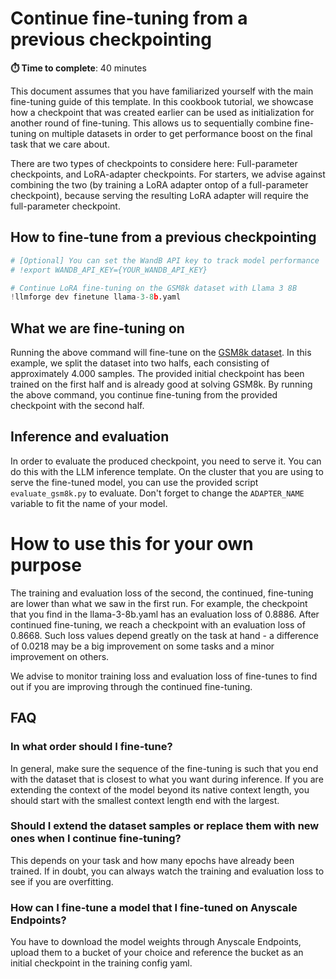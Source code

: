 # Continue fine-tuning from a previous checkpointing

**⏱️ Time to complete**: 40 minutes

This document assumes that you have familiarized yourself with the main fine-tuning guide of this template.
In this cookbook tutorial, we showcase how a checkpoint that was created earlier can be used as initialization for another round of fine-tuning.
This allows us to sequentially combine fine-tuning on multiple datasets in order to get performance boost on the final task that we care about. 

There are two types of checkpoints to considere here: Full-parameter checkpoints, and LoRA-adapter checkpoints.
For starters, we advise against combining the two (by training a LoRA adapter ontop of a full-parameter checkpoint), because serving the resulting LoRA adapter will require the full-parameter checkpoint.

## How to fine-tune from a previous checkpointing


```python
# [Optional] You can set the WandB API key to track model performance
# !export WANDB_API_KEY={YOUR_WANDB_API_KEY}

# Continue LoRA fine-tuning on the GSM8k dataset with Llama 3 8B
!llmforge dev finetune llama-3-8b.yaml
```

## What we are fine-tuning on

Running the above command will fine-tune on the [GSM8k dataset](https://huggingface.co/datasets/gsm8k). 
In this example, we split the dataset into two halfs, each consisting of approximately 4.000 samples.
The provided initial checkpoint has been trained on the first half and is already good at solving GSM8k. By running the above command, you continue fine-tuning from the provided checkpoint with the second half.

## Inference and evaluation

In order to evaluate the produced checkpoint, you need to serve it. You can do this with the LLM inference template.
On the cluster that you are using to serve the fine-tuned model, you can use the provided script `evaluate_gsm8k.py` to evaluate.
Don't forget to change the `ADAPTER_NAME` variable to fit the name of your model.

# How to use this for your own purpose

The training and evaluation loss of the second, the continued, fine-tuning are lower than what we saw in the first run.
For example, the checkpoint that you find in the llama-3-8b.yaml has an evaluation loss of 0.8886.
After continued fine-tuning, we reach a checkpoint with an evaluation loss of 0.8668.
Such loss values depend greatly on the task at hand - a difference of 0.0218 may be a big improvement on some tasks and a minor improvement on others.

We advise to monitor training loss and evaluation loss of fine-tunes to find out if you are improving through the continued fine-tuning.

## FAQ

### In what order should I fine-tune?

In general, make sure the sequence of the fine-tuning is such that you end with the dataset that is closest to what you want during inference. If you are extending the context of the model beyond its native context length, you should start with the smallest context length end with the largest.

### Should I extend the dataset samples or replace them with new ones when I continue fine-tuning?

This depends on your task and how many epochs have already been trained. If in doubt, you can always watch the training and evaluation loss to see if you are overfitting.

### How can I fine-tune a model that I fine-tuned on Anyscale Endpoints?

You have to download the model weights through Anyscale Endpoints, upload them to a bucket of your choice and reference the bucket as an initial checkpoint in the training config yaml.
